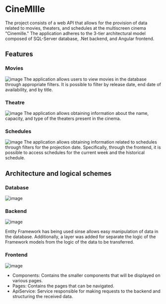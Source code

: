 # CineMIlle
The  project consists of a web API that allows for the provision of data related to movies, theaters, and schedules at the multiscreen cinema "Cinemille." The application adheres to the 3-tier architectural model composed of SQL-Server database, .Net backend, and Angular frontend.

## Features

### Movies
![image](https://github.com/PaoloBitini/CineMIIlle/assets/44835229/845cafea-aa4b-42cc-90fc-66b6f5fb3d01)
The application allows users to view movies in the database through appropriate filters. It is possible to filter by release date, end date of availability, and by title.

### Theatre
![image](https://github.com/PaoloBitini/CineMIIlle/assets/44835229/2af6a382-d728-46ad-b802-6bd5a24f0a38)
The application allows obtaining information about the name, capacity, and type of the theaters present in the cinema.

### Schedules
![image](https://github.com/PaoloBitini/CineMIIlle/assets/44835229/05e9874a-d32b-4d3e-b1be-b50e17554415)
The application allows obtaining information related to schedules through filters for the projection date. Specifically, through the frontend, it is possible to access schedules for the current week and the historical schedule.

## Architecture and logical schemes
### Database
![image](https://github.com/PaoloBitini/CineMIIlle/assets/44835229/8cf79026-84d3-4cee-9366-ee12de9df09d)

### Backend
![image](https://github.com/PaoloBitini/CineMIIlle/assets/44835229/40eb43f4-a506-4240-9907-713d1eb05637)

Entity Framework has being used sinse allows easy manipulation of data in the database. Additionally, a layer was added for separate the logic of the Framework models from the logic of the data to be transferred.

### Frontend
![image](https://github.com/PaoloBitini/CineMIIlle/assets/44835229/0c22a04f-578d-4e0b-ba1e-f43094bb4411)
- Components: Contains the smaller components that will be displayed on various pages.
- Pages: Contains the pages that can be navigated.
- ApiService: Service responsible for making requests to the backend and structuring the received data.
